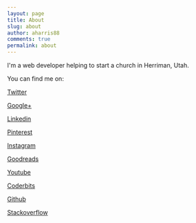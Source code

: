 ```yaml
---
layout: page
title: About
slug: about
author: aharris88
comments: true
permalink: about
---
```


I'm a web developer helping to start a church in Herriman, Utah.

You can find me on:

[Twitter](https://twitter.com/a_harris88)

[Google+](https://plus.google.com/+AdamHarris88)

[Linkedin](http://www.linkedin.com/in/adamwadeharris)

[Pinterest](https://www.pinterest.com/aharris88/)

[Instagram](http://instagram.com/adamharris88)

[Goodreads](https://www.goodreads.com/aharris88)

[Youtube](http://www.youtube.com/user/AdamHarrisWebDesign)


[Coderbits](https://coderbits.com/aharris88)

[Github](https://github.com/aharris88)

[Stackoverflow](http://stackoverflow.com/users/1665818/aharris88)